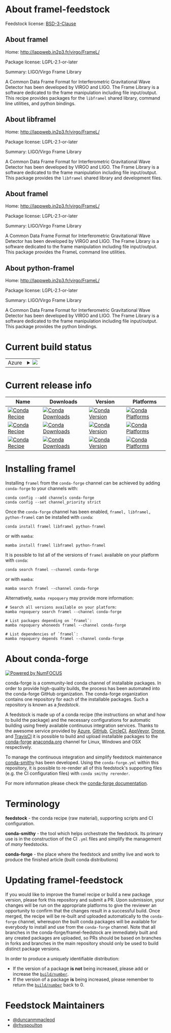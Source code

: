 About framel-feedstock
======================

Feedstock license: [BSD-3-Clause](https://github.com/conda-forge/framel-feedstock/blob/main/LICENSE.txt)


About framel
------------

Home: http://lappweb.in2p3.fr/virgo/FrameL/

Package license: LGPL-2.1-or-later

Summary: LIGO/Virgo Frame Library

A Common Data Frame Format for Interferometric Gravitational Wave
Detector has been developed by VIRGO and LIGO.
The Frame Library is a software dedicated to the frame manipulation
including file input/output.
This recipe provides packages for the `libframel` shared library,
command line utilities, and python bindings.


About libframel
---------------

Home: http://lappweb.in2p3.fr/virgo/FrameL/

Package license: LGPL-2.1-or-later

Summary: LIGO/Virgo Frame Library

A Common Data Frame Format for Interferometric Gravitational Wave
Detector has been developed by VIRGO and LIGO.
The Frame Library is a software dedicated to the frame manipulation
including file input/output.
This package provides the `libframel` shared library and development
files.


About framel
------------

Home: http://lappweb.in2p3.fr/virgo/FrameL/

Package license: LGPL-2.1-or-later

Summary: LIGO/Virgo Frame Library

A Common Data Frame Format for Interferometric Gravitational Wave
Detector has been developed by VIRGO and LIGO.
The Frame Library is a software dedicated to the frame manipulation
including file input/output.
This package provides the FrameL command line utilities.


About python-framel
-------------------

Home: http://lappweb.in2p3.fr/virgo/FrameL/

Package license: LGPL-2.1-or-later

Summary: LIGO/Virgo Frame Library

A Common Data Frame Format for Interferometric Gravitational Wave
Detector has been developed by VIRGO and LIGO.
The Frame Library is a software dedicated to the frame manipulation
including file input/output.
This package provides the python bindings.


Current build status
====================


<table>
    
  <tr>
    <td>Azure</td>
    <td>
      <details>
        <summary>
          <a href="https://dev.azure.com/conda-forge/feedstock-builds/_build/latest?definitionId=9818&branchName=main">
            <img src="https://dev.azure.com/conda-forge/feedstock-builds/_apis/build/status/framel-feedstock?branchName=main">
          </a>
        </summary>
        <table>
          <thead><tr><th>Variant</th><th>Status</th></tr></thead>
          <tbody><tr>
              <td>linux_64</td>
              <td>
                <a href="https://dev.azure.com/conda-forge/feedstock-builds/_build/latest?definitionId=9818&branchName=main">
                  <img src="https://dev.azure.com/conda-forge/feedstock-builds/_apis/build/status/framel-feedstock?branchName=main&jobName=linux&configuration=linux%20linux_64_" alt="variant">
                </a>
              </td>
            </tr><tr>
              <td>linux_aarch64</td>
              <td>
                <a href="https://dev.azure.com/conda-forge/feedstock-builds/_build/latest?definitionId=9818&branchName=main">
                  <img src="https://dev.azure.com/conda-forge/feedstock-builds/_apis/build/status/framel-feedstock?branchName=main&jobName=linux&configuration=linux%20linux_aarch64_" alt="variant">
                </a>
              </td>
            </tr><tr>
              <td>linux_ppc64le</td>
              <td>
                <a href="https://dev.azure.com/conda-forge/feedstock-builds/_build/latest?definitionId=9818&branchName=main">
                  <img src="https://dev.azure.com/conda-forge/feedstock-builds/_apis/build/status/framel-feedstock?branchName=main&jobName=linux&configuration=linux%20linux_ppc64le_" alt="variant">
                </a>
              </td>
            </tr><tr>
              <td>osx_64</td>
              <td>
                <a href="https://dev.azure.com/conda-forge/feedstock-builds/_build/latest?definitionId=9818&branchName=main">
                  <img src="https://dev.azure.com/conda-forge/feedstock-builds/_apis/build/status/framel-feedstock?branchName=main&jobName=osx&configuration=osx%20osx_64_" alt="variant">
                </a>
              </td>
            </tr><tr>
              <td>osx_arm64</td>
              <td>
                <a href="https://dev.azure.com/conda-forge/feedstock-builds/_build/latest?definitionId=9818&branchName=main">
                  <img src="https://dev.azure.com/conda-forge/feedstock-builds/_apis/build/status/framel-feedstock?branchName=main&jobName=osx&configuration=osx%20osx_arm64_" alt="variant">
                </a>
              </td>
            </tr><tr>
              <td>win_64</td>
              <td>
                <a href="https://dev.azure.com/conda-forge/feedstock-builds/_build/latest?definitionId=9818&branchName=main">
                  <img src="https://dev.azure.com/conda-forge/feedstock-builds/_apis/build/status/framel-feedstock?branchName=main&jobName=win&configuration=win%20win_64_" alt="variant">
                </a>
              </td>
            </tr>
          </tbody>
        </table>
      </details>
    </td>
  </tr>
</table>

Current release info
====================

| Name | Downloads | Version | Platforms |
| --- | --- | --- | --- |
| [![Conda Recipe](https://img.shields.io/badge/recipe-framel-green.svg)](https://anaconda.org/conda-forge/framel) | [![Conda Downloads](https://img.shields.io/conda/dn/conda-forge/framel.svg)](https://anaconda.org/conda-forge/framel) | [![Conda Version](https://img.shields.io/conda/vn/conda-forge/framel.svg)](https://anaconda.org/conda-forge/framel) | [![Conda Platforms](https://img.shields.io/conda/pn/conda-forge/framel.svg)](https://anaconda.org/conda-forge/framel) |
| [![Conda Recipe](https://img.shields.io/badge/recipe-libframel-green.svg)](https://anaconda.org/conda-forge/libframel) | [![Conda Downloads](https://img.shields.io/conda/dn/conda-forge/libframel.svg)](https://anaconda.org/conda-forge/libframel) | [![Conda Version](https://img.shields.io/conda/vn/conda-forge/libframel.svg)](https://anaconda.org/conda-forge/libframel) | [![Conda Platforms](https://img.shields.io/conda/pn/conda-forge/libframel.svg)](https://anaconda.org/conda-forge/libframel) |
| [![Conda Recipe](https://img.shields.io/badge/recipe-python--framel-green.svg)](https://anaconda.org/conda-forge/python-framel) | [![Conda Downloads](https://img.shields.io/conda/dn/conda-forge/python-framel.svg)](https://anaconda.org/conda-forge/python-framel) | [![Conda Version](https://img.shields.io/conda/vn/conda-forge/python-framel.svg)](https://anaconda.org/conda-forge/python-framel) | [![Conda Platforms](https://img.shields.io/conda/pn/conda-forge/python-framel.svg)](https://anaconda.org/conda-forge/python-framel) |

Installing framel
=================

Installing `framel` from the `conda-forge` channel can be achieved by adding `conda-forge` to your channels with:

```
conda config --add channels conda-forge
conda config --set channel_priority strict
```

Once the `conda-forge` channel has been enabled, `framel, libframel, python-framel` can be installed with `conda`:

```
conda install framel libframel python-framel
```

or with `mamba`:

```
mamba install framel libframel python-framel
```

It is possible to list all of the versions of `framel` available on your platform with `conda`:

```
conda search framel --channel conda-forge
```

or with `mamba`:

```
mamba search framel --channel conda-forge
```

Alternatively, `mamba repoquery` may provide more information:

```
# Search all versions available on your platform:
mamba repoquery search framel --channel conda-forge

# List packages depending on `framel`:
mamba repoquery whoneeds framel --channel conda-forge

# List dependencies of `framel`:
mamba repoquery depends framel --channel conda-forge
```


About conda-forge
=================

[![Powered by
NumFOCUS](https://img.shields.io/badge/powered%20by-NumFOCUS-orange.svg?style=flat&colorA=E1523D&colorB=007D8A)](https://numfocus.org)

conda-forge is a community-led conda channel of installable packages.
In order to provide high-quality builds, the process has been automated into the
conda-forge GitHub organization. The conda-forge organization contains one repository
for each of the installable packages. Such a repository is known as a *feedstock*.

A feedstock is made up of a conda recipe (the instructions on what and how to build
the package) and the necessary configurations for automatic building using freely
available continuous integration services. Thanks to the awesome service provided by
[Azure](https://azure.microsoft.com/en-us/services/devops/), [GitHub](https://github.com/),
[CircleCI](https://circleci.com/), [AppVeyor](https://www.appveyor.com/),
[Drone](https://cloud.drone.io/welcome), and [TravisCI](https://travis-ci.com/)
it is possible to build and upload installable packages to the
[conda-forge](https://anaconda.org/conda-forge) [anaconda.org](https://anaconda.org/)
channel for Linux, Windows and OSX respectively.

To manage the continuous integration and simplify feedstock maintenance
[conda-smithy](https://github.com/conda-forge/conda-smithy) has been developed.
Using the ``conda-forge.yml`` within this repository, it is possible to re-render all of
this feedstock's supporting files (e.g. the CI configuration files) with ``conda smithy rerender``.

For more information please check the [conda-forge documentation](https://conda-forge.org/docs/).

Terminology
===========

**feedstock** - the conda recipe (raw material), supporting scripts and CI configuration.

**conda-smithy** - the tool which helps orchestrate the feedstock.
                   Its primary use is in the construction of the CI ``.yml`` files
                   and simplify the management of *many* feedstocks.

**conda-forge** - the place where the feedstock and smithy live and work to
                  produce the finished article (built conda distributions)


Updating framel-feedstock
=========================

If you would like to improve the framel recipe or build a new
package version, please fork this repository and submit a PR. Upon submission,
your changes will be run on the appropriate platforms to give the reviewer an
opportunity to confirm that the changes result in a successful build. Once
merged, the recipe will be re-built and uploaded automatically to the
`conda-forge` channel, whereupon the built conda packages will be available for
everybody to install and use from the `conda-forge` channel.
Note that all branches in the conda-forge/framel-feedstock are
immediately built and any created packages are uploaded, so PRs should be based
on branches in forks and branches in the main repository should only be used to
build distinct package versions.

In order to produce a uniquely identifiable distribution:
 * If the version of a package **is not** being increased, please add or increase
   the [``build/number``](https://docs.conda.io/projects/conda-build/en/latest/resources/define-metadata.html#build-number-and-string).
 * If the version of a package **is** being increased, please remember to return
   the [``build/number``](https://docs.conda.io/projects/conda-build/en/latest/resources/define-metadata.html#build-number-and-string)
   back to 0.

Feedstock Maintainers
=====================

* [@duncanmmacleod](https://github.com/duncanmmacleod/)
* [@rhyspoulton](https://github.com/rhyspoulton/)

